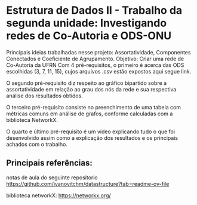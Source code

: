 # Estrutura de Dados II - Trabalho da segunda unidade: Investigando redes de Co-Autoria e ODS-ONU
Principais ideias trabalhadas nesse projeto: Assortatividade, Componentes Conectados e Coeficiente de Agrupamento.
Objetivo: Criar uma rede de Co-Autoria da UFRN
Com 4 pré-requisitos, o primeiro é acerca das ODS escolhidas (3, 7, 11, 15), cujos arquivos .csv estão expostos aqui segue link.

O segundo pré-requisito diz respeito ao gráfico bipartido sobre a assortatividade em relação ao grau dos nós da rede e sua respectiva análise dos resultados obtidos.

O terceiro pré-requisito consiste no preenchimento de uma tabela com métricas comuns em análise de grafos, conforme calculadas com a biblioteca NetworkX.

O quarto e último pré-requisito é um vídeo explicando tudo o que foi desenvolvido assim como a explicação dos resultados e os principais achados com o trabalho. 

## Principais referências:
notas de aula do seguinte repositorio https://github.com/ivanovitchm/datastructure?tab=readme-ov-file

biblioteca networkX: https://networkx.org/

